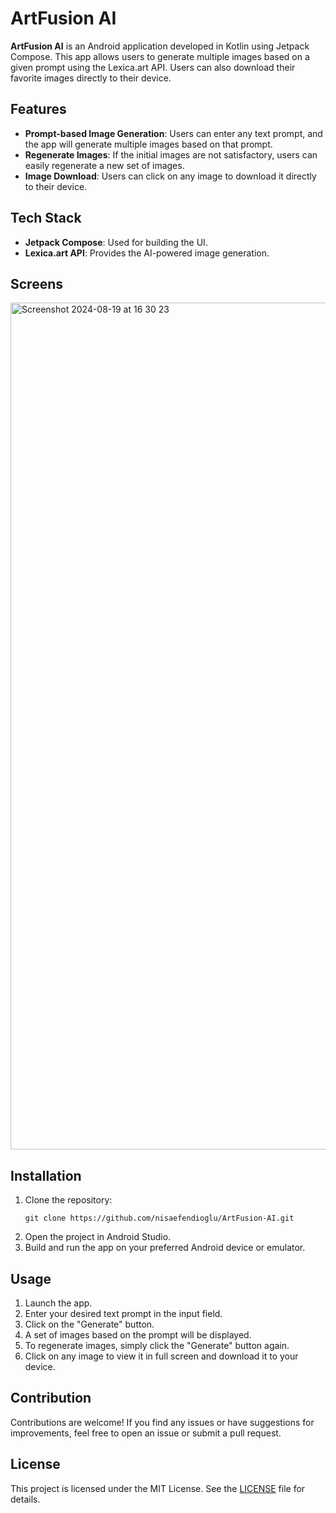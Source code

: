 # ArtFusion AI

**ArtFusion AI** is an Android application developed in Kotlin using Jetpack Compose. This app allows users to generate multiple images based on a given prompt using the Lexica.art API. Users can also download their favorite images directly to their device.

## Features

- **Prompt-based Image Generation**: Users can enter any text prompt, and the app will generate multiple images based on that prompt.
- **Regenerate Images**: If the initial images are not satisfactory, users can easily regenerate a new set of images.
- **Image Download**: Users can click on any image to download it directly to their device.

## Tech Stack

- **Jetpack Compose**: Used for building the UI.
- **Lexica.art API**: Provides the AI-powered image generation.

## Screens

<img width="1355" alt="Screenshot 2024-08-19 at 16 30 23" src="https://github.com/user-attachments/assets/0cf5261c-c854-45e6-ba1e-a01e819ab9c3">

## Installation

1. Clone the repository:
    ```
    git clone https://github.com/nisaefendioglu/ArtFusion-AI.git
    ```
2. Open the project in Android Studio.
3. Build and run the app on your preferred Android device or emulator.

## Usage

1. Launch the app.
2. Enter your desired text prompt in the input field.
3. Click on the "Generate" button.
4. A set of images based on the prompt will be displayed.
5. To regenerate images, simply click the "Generate" button again.
6. Click on any image to view it in full screen and download it to your device.

## Contribution

Contributions are welcome! If you find any issues or have suggestions for improvements, feel free to open an issue or submit a pull request.

## License

This project is licensed under the MIT License. See the [LICENSE](LICENSE) file for details.
